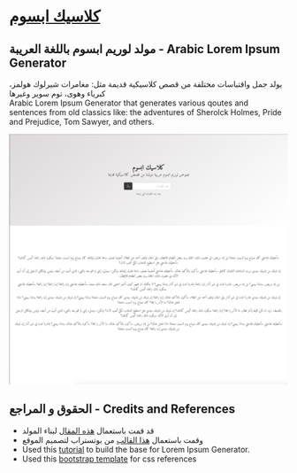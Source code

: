 # [كلاسيك ابسوم](https://boiling-refuge-21968.herokuapp.com/) 
## مولد لوريم ابسوم باللغة العريبة - Arabic Lorem Ipsum Generator
يولد جمل واقتباسات مختلفة من قصص كلاسيكية قديمة مثل: مغامرات شيرلوك هولمز، كبرياء وهوى، توم سوير وغيرها
<br>Arabic Lorem Ipsum Generator that generates various qoutes and sentences from old classics like: the adventures of Sherolck Holmes, Pride and Prejudice, Tom Sawyer, and others.

![](/screenShot.png?raw=true)

## الحقوق و المراجع - Credits and References

- قد قمت باستعمال [هذه المقال](https://hackernoon.com/creating-a-lorem-ipsum-generator-with-node-and-express-9e1af0b31c86) لبناء 
المولد
- وقمت باستعمال [هذا القالب](https://startbootstrap.com/template-overviews/coming-soon/) من بوتستراب لتصميم الموقع
- Used this [tutorial](https://hackernoon.com/creating-a-lorem-ipsum-generator-with-node-and-express-9e1af0b31c86) to build the base for Lorem Ipsum Generator.
- Used this [bootstrap template](https://startbootstrap.com/template-overviews/coming-soon/) for css references

